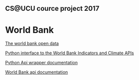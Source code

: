 ## CS@UCU cource project 2017

# World Bank

[The world bank open data](http://data.worldbank.org/)

[Python interface to the World Bank Indicators and Climate APIs](https://github.com/mattduck/wbpy)

[Python Api wrapper documentation](https://wbpy.readthedocs.io/en/latest/)


[World Bank api documentation](https://datahelpdesk.worldbank.org/knowledgebase/topics/125589)

